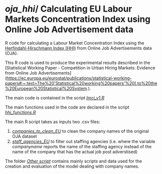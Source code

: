 # _oja_hhi_/ Calculating EU Labour Markets Concentration Index using Online Job Advertisement data

R code for calculating a Labour Market Concentration Index using the [Herfindahl-Hirschmann Index  (HHI)](https://en.wikipedia.org/wiki/Herfindahl%E2%80%93Hirschman_Index) from Online Job Advertisements data (OJA).

This R code is used to produce the experimental results described in the [Statistical Working Paper - Competition in Urban Hiring Markets: Evidence from Online Job Advertisements](https://ec.europa.eu/eurostat/publications/statistical-working-papers#:~:text=The%20'Statistical%20working%20papers'%20(,to%20the%20European%20Statistical%20System.).

The main code is contained in the script [_lmci_v1.R_](https://github.com/eurostat/oja_hhi/blob/main/lmci_v1.R) 

The main functions used in the code are declared in the script [_hhi_functions.R_](https://github.com/eurostat/oja_hhi/blob/main/hhi_functions.R)

The main R script takes as inputs two .csv files:
1. [_companies_to_clean_EU_](https://github.com/eurostat/oja_hhi/blob/main/companies_to_clean_EU.csv) to clean the company names of the original OJA dataset
2. [_staff_agencies_EU_](https://github.com/eurostat/oja_hhi/blob/main/staff_agencies_EU.csv) to filter out staffing agencies (i.e. where the variable _companyname_ reports the name of the staffing agency instead of the name of the company that has the actual job post adverstised)

The folder [_Other script_](https://github.com/eurostat/oja_hhi/tree/main/Other%20scripts) contains mainly scripts and data used for the creation and evaluation of the model dealing with company names.
